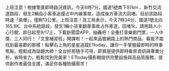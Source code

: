 上班注意！根據警廣即時路況資訊，今天6時7分，國道1號南下97km 、新竹交流道路段，發生2輛自小客車追撞占中內線事故，造成後方車流大回堵。目前該路段時速「紫爆」，僅剩13公里。上班注意！高工局表示，今天7時34分，國道1號北向165.8K、台中系統路段，發生1輛小貨車翻車事故占外車道，回堵1k，請用路人小心行駛。即日起至9/17止，下載新聞雲APP，抽轟吧！全壘打音樂劇門票，一人中獎，三人同行！「文里補習班」開課啦！一起來品嘗網路上的熱門商品，看能不能找到最喜歡的那樣！點擊右上角的星星追蹤ETtoday，讓你一手掌握最即時的時事焦點，輕鬆成為話題大師！全台好房隨手可得，即賞屋提供即時看房資訊與專業分析，省時省力，輕鬆找到完美家！ETtoday攝影棚提供完整設施與高品質服務，提供創作者最佳支援，滿足你各種拍攝需求！